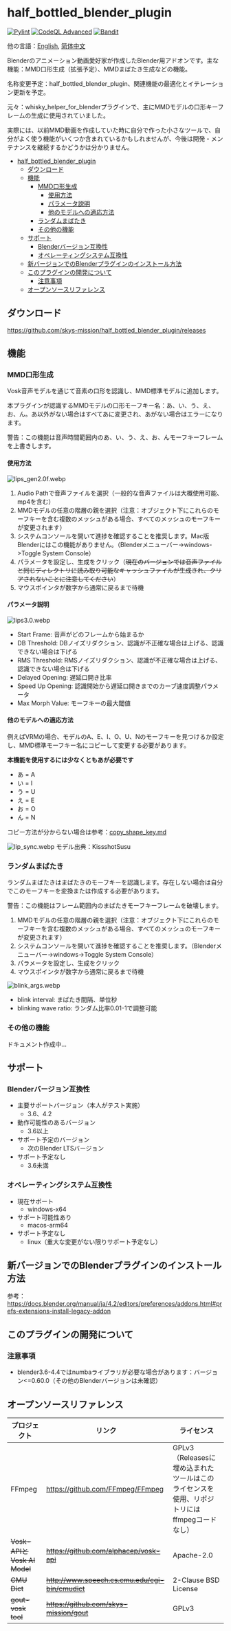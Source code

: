 # half_bottled_blender_plugin

[![Pylint](https://github.com/skys-mission/whisky_helper_for_blender/actions/workflows/pylint.yml/badge.svg?branch=main)](https://github.com/skys-mission/whisky_helper_for_blender/actions/workflows/pylint.yml)
[![CodeQL Advanced](https://github.com/skys-mission/whisky_helper_for_blender/actions/workflows/codeql.yml/badge.svg?branch=main)](https://github.com/skys-mission/whisky_helper_for_blender/actions/workflows/codeql.yml)
[![Bandit](https://github.com/skys-mission/whisky_helper_for_blender/actions/workflows/bandit.yml/badge.svg)](https://github.com/skys-mission/whisky_helper_for_blender/actions/workflows/bandit.yml)

他の言語：[English](README.md), [简体中文](README_zh.md)

Blenderのアニメーション動画愛好家が作成したBlender用アドオンです。主な機能：MMD口形生成（拡張予定）、MMDまばたき生成などの機能。

名称変更予定：half_bottled_blender_plugin、関連機能の最適化とイテレーション更新を予定。

元々：whisky_helper_for_blenderプラグインで、主にMMDモデルの口形キーフレームの生成に使用されていました。

実際には、以前MMD動画を作成していた時に自分で作った小さなツールで、自分がよく使う機能がいくつか含まれているかもしれませんが、今後は開発・メンテナンスを継続するかどうかは分かりません。

<!-- TOC -->
* [half_bottled_blender_plugin](#half_bottled_blender_plugin)
  * [ダウンロード](#ダウンロード)
  * [機能](#機能)
    * [MMD口形生成](#mmd口形生成)
      * [使用方法](#使用方法)
      * [パラメータ説明](#パラメータ説明)
      * [他のモデルへの適応方法](#他のモデルへの適応方法)
    * [ランダムまばたき](#ランダムまばたき)
    * [その他の機能](#その他の機能)
  * [サポート](#サポート)
    * [Blenderバージョン互換性](#blenderバージョン互換性)
    * [オペレーティングシステム互換性](#オペレーティングシステム互換性)
  * [新バージョンでのBlenderプラグインのインストール方法](#新バージョンでのblenderプラグインのインストール方法)
  * [このプラグインの開発について](#このプラグインの開発について)
    * [注意事項](#注意事項)
  * [オープンソースリファレンス](#オープンソースリファレンス)
<!-- TOC -->

## ダウンロード

https://github.com/skys-mission/half_bottled_blender_plugin/releases

## 機能

### MMD口形生成

Vosk音声モデルを通じて音素の口形を認識し、MMD標準モデルに追加します。

本プラグインが認識するMMDモデルの口形モーフキー名：あ、い、う、え、お、ん。あ以外がない場合はすべてあに変更され、あがない場合はエラーになります。

警告：この機能は音声時間範囲内のあ、い、う、え、お、んモーフキーフレームを上書きします。

#### 使用方法

![lips_gen2.0f.webp](.img/lips_gen2.0f.webp)

1. Audio Pathで音声ファイルを選択（一般的な音声ファイルは大概使用可能、mp4を含む）
2. MMDモデルの任意の階層の親を選択（注意：オブジェクト下にこれらのモーフキーを含む複数のメッシュがある場合、すべてのメッシュのモーフキーが変更されます）
3. システムコンソールを開いて進捗を確認することを推奨します。Mac版Blenderにはこの機能がありません。（Blenderメニューバー->windows->Toggle System Console）
4. パラメータを設定し、生成をクリック（~~現在のバージョンでは音声ファイルと同じディレクトリに読み取り可能なキャッシュファイルが生成され、クリアされないことに注意してください~~）
5. マウスポインタが数字から通常に戻るまで待機

#### パラメータ説明

![lips3.0.webp](.img/lips3.0.webp)

- Start Frame: 音声がどのフレームから始まるか
- DB Threshold: DBノイズリダクション、認識が不正確な場合は上げる、認識できない場合は下げる
- RMS Threshold: RMSノイズリダクション、認識が不正確な場合は上げる、認識できない場合は下げる
- Delayed Opening: 遅延口開き比率
- Speed Up Opening: 認識開始から遅延口開きまでのカーブ速度調整パラメータ
- Max Morph Value: モーフキーの最大閾値

#### 他のモデルへの適応方法

例えばVRMの場合、モデルのA、E、I、O、U、Nのモーフキーを見つけるか設定し、MMD標準モーフキー名にコピーして変更する必要があります。

**本機能を使用するには少なくともあが必要です**

- あ = A
- い = I
- う = U
- え = E
- お = O
- ん = N

コピー方法が分からない場合は参考：[copy_shape_key.md](docs/copy_shape_key.md)

![lip_sync.webp](.img/lip_sync.webp)
モデル出典：KissshotSusu

### ランダムまばたき

ランダムまばたきはまばたきのモーフキーを認識します。存在しない場合は自分でこのモーフキーを変換または作成する必要があります。

警告：この機能はフレーム範囲内のまばたきモーフキーフレームを破壊します。

1. MMDモデルの任意の階層の親を選択（注意：オブジェクト下にこれらのモーフキーを含む複数のメッシュがある場合、すべてのメッシュのモーフキーが変更されます）
2. システムコンソールを開いて進捗を確認することを推奨します。（Blenderメニューバー->windows->Toggle System Console）
3. パラメータを設定し、生成をクリック
4. マウスポインタが数字から通常に戻るまで待機

![blink_args.webp](.img/blink_args.webp)

- blink interval: まばたき間隔、単位秒
- blinking wave ratio: ランダム比率0.01-1で調整可能

### その他の機能

ドキュメント作成中...

## サポート

### Blenderバージョン互換性

- 主要サポートバージョン（本人がテスト実施）
    - 3.6、4.2
- 動作可能性のあるバージョン
    - 3.6以上
- サポート予定のバージョン
    - 次のBlender LTSバージョン
- サポート予定なし
    - 3.6未満

### オペレーティングシステム互換性

- 現在サポート
    - windows-x64
- サポート可能性あり
    - macos-arm64
- サポート予定なし
    - linux（重大な変更がない限りサポート予定なし）

## 新バージョンでのBlenderプラグインのインストール方法

参考：https://docs.blender.org/manual/ja/4.2/editors/preferences/addons.html#prefs-extensions-install-legacy-addon

## このプラグインの開発について

### 注意事項

- blender3.6-4.4ではnumbaライブラリが必要な場合があります：バージョン<=0.60.0（その他のBlenderバージョンは未確認）

## オープンソースリファレンス

| プロジェクト | リンク | ライセンス |
|----------------------------|--------------------------------------------------|----------------------------------------|
| FFmpeg | https://github.com/FFmpeg/FFmpeg | GPLv3（Releasesに埋め込まれたツールはこのライセンスを使用、リポジトリにはffmpegコードなし） |
| ~~Vosk-APIとVosk AI Model~~ | ~~https://github.com/alphacep/vosk-api~~ | Apache-2.0 |
| ~~CMU Dict~~ | ~~http://www.speech.cs.cmu.edu/cgi-bin/cmudict~~ | 2-Clause BSD License |
| ~~gout-vosk tool~~ | ~~https://github.com/skys-mission/gout~~ | GPLv3 |